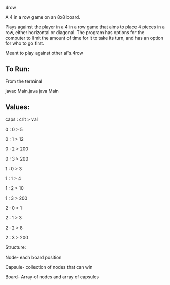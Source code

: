 4row

A 4 in a row game on an 8x8 board.

Plays against the player in a 4 in a row game that aims
to place 4 pieces in a row, either horizontal or 
diagonal. The program has options for the computer to
limit the amount of time for it to take its turn, and
has an option for who to go first. 

Meant to play against other ai's.4row

To Run:
---------------
From the terminal

  javac Main.java
  java Main

Values:
----------------
caps : crit > val

0 : 0 > 5

0 : 1 > 12

0 : 2 > 200

0 : 3 > 200

1 : 0 > 3

1 : 1 > 4

1 : 2 > 10

1 : 3 > 200

2 : 0 > 1

2 : 1 > 3

2 : 2 > 8

2 : 3 > 200


Structure:

Node- each board position

Capsule- collection of nodes that can win

Board- Array of nodes and array of capsules
